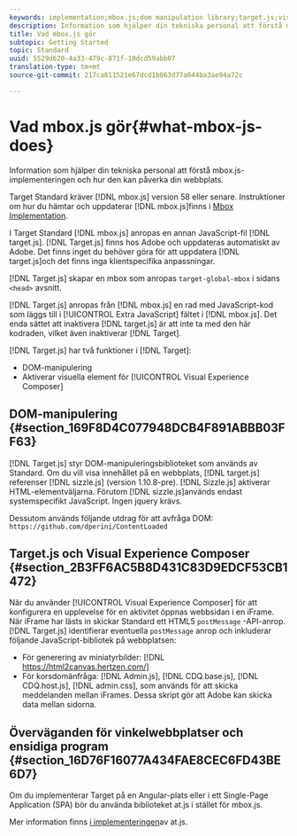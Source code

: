 ```yaml
---
keywords: implementation;mbox.js;dom manipulation library;target.js;visual experience composer;iframe;angular sites;single page applications;single page app;SPA
description: Information som hjälper din tekniska personal att förstå mbox.js-implementeringen och hur den kan påverka din webbplats.
title: Vad mbox.js gör
subtopic: Getting Started
topic: Standard
uuid: 5529d620-4a33-479c-871f-18dcd59abb07
translation-type: tm+mt
source-git-commit: 217ca811521e67dcd1b063d77a644ba3ae94a72c

---
```



# Vad mbox.js gör{#what-mbox-js-does}

Information som hjälper din tekniska personal att förstå mbox.js-implementeringen och hur den kan påverka din webbplats.

Target Standard kräver [!DNL mbox.js] version 58 eller senare. Instruktioner om hur du hämtar och uppdaterar [!DNL mbox.js]finns i [Mbox Implementation](../../../c-implementing-target/c-implementing-target-for-client-side-web/t-mbox-download/mbox-download.md#task_4EAE26BB84FD4E1D858F411AEDF4B420).

I Target Standard [!DNL mbox.js] anropas en annan JavaScript-fil [!DNL target.js]. [!DNL Target.js] finns hos Adobe och uppdateras automatiskt av Adobe. Det finns inget du behöver göra för att uppdatera [!DNL target.js]och det finns inga klientspecifika anpassningar.

[!DNL Target.js] skapar en mbox som anropas `target-global-mbox` i sidans `<head>` avsnitt.

[!DNL Target.js] anropas från [!DNL mbox.js] en rad med JavaScript-kod som läggs till i [!UICONTROL Extra JavaScript] fältet i [!DNL mbox.js]. Det enda sättet att inaktivera [!DNL target.js] är att inte ta med den här kodraden, vilket även inaktiverar [!DNL Target].

[!DNL Target.js] har två funktioner i [!DNL Target]:

* DOM-manipulering
* Aktiverar visuella element för [!UICONTROL Visual Experience Composer]

## DOM-manipulering {#section_169F8D4C077948DCB4F891ABBB03FF63}

[!DNL Target.js] styr DOM-manipuleringsbiblioteket som används av Standard. Om du vill visa innehållet på en webbplats, [!DNL target.js] referenser [!DNL sizzle.js] (version 1.10.8-pre). [!DNL Sizzle.js] aktiverar HTML-elementväljarna. Förutom [!DNL sizzle.js]används endast systemspecifikt JavaScript. Ingen jquery krävs.

Dessutom används följande utdrag för att avfråga DOM:
`https://github.com/dperini/ContentLoaded`

## Target.js och Visual Experience Composer {#section_2B3FF6AC5B8D431C83D9EDCF53CB1472}

När du använder [!UICONTROL Visual Experience Composer] för att konfigurera en upplevelse för en aktivitet öppnas webbsidan i en iFrame. När iFrame har lästs in skickar Standard ett HTML5 `postMessage` -API-anrop. [!DNL Target.js] identifierar eventuella `postMessage` anrop och inkluderar följande JavaScript-bibliotek på webbplatsen:

* För generering av miniatyrbilder: [!DNL https://html2canvas.hertzen.com/]
* För korsdomänfråga: [!DNL Admin.js], [!DNL CDQ.base.js], [!DNL CDQ.host.js], [!DNL admin.css], som används för att skicka meddelanden mellan iFrames. Dessa skript gör att Adobe kan skicka data mellan sidorna.

## Överväganden för vinkelwebbplatser och ensidiga program {#section_16D76F16077A434FAE8CEC6FD43BE6D7}

Om du implementerar Target på en Angular-plats eller i ett Single-Page Application (SPA) bör du använda biblioteket at.js i stället för mbox.js.

Mer information finns [i implementeringen](../../../c-implementing-target/c-implementing-target-for-client-side-web/t-mbox-download/c-target-atjs-implementation/target-atjs-implementation.md#concept_8AC8D169E02944B1A547A0CAD97EAC17)av at.js.
